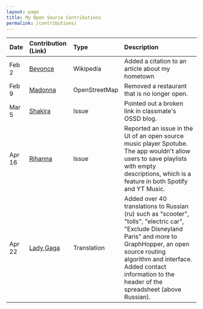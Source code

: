 ```yaml
---
layout: page
title: My Open Source Contributions
permalink: /contributions/
---
```


<!--
Type of the contribution should be "Wikipedia edit", "OpenStreet Map feature", "Documentation", "Course website", "Blog",
"Browser Add-on", etc.

The description should include a brief summary of what you did.

The link should bring us to a public page that shows your contribution. 

Replace the first row with your own contribution. 

-->





| Date        | Contribution (Link)  | Type  | Description |
|---|:---|:---|:---|
| Feb 2   | [Beyonce][1]    | Wikipedia |   Added a citation to an article about my hometown   |
| Feb 9   | [Madonna][2]    | OpenStreetMap | Removed a restaurant that is no longer open.     |
| Mar 5   | [Shakira][3]    | Issue    | Pointed out a broken link in classmate's OSSD blog.   |
| Apr 16  | [Rihanna][4]    | Issue    | Reported an issue in the UI of an open source music player Spotube. The app wouldn't allow users to save playlists with empty descriptions, which is a feature in both Spotify and YT Music.|
| Apr 22  | [Lady Gaga][5]    | Translation    | Added over 40 translations to Russian (ru) such as "scooter", "tolls", "electric car", "Exclude Disneyland Paris" and more to GraphHopper, an open source routing algorithm and interface. Added contact information to the header of the spreadsheet (above Russian). |

[1]: https://en.wikipedia.org/wiki/Special:Contributions/Grayratt03
[2]: https://www.openstreetmap.org/user/Grayratt03/history
[3]: https://github.com/ossd-s25/LuluZhuu-weekly/issues/2
[4]: https://github.com/KRTirtho/spotube/issues/2654
[5]: https://docs.google.com/spreadsheets/d/18z00Rbt6QvLIkayEV9P89vW9oU0QbTVsjRk9nz1CeFY/edit?gid=0#gid=0
